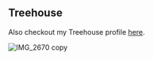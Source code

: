 ## Treehouse

Also checkout my Treehouse profile [here](https://teamtreehouse.com/maryvoigt).

![IMG_2670 copy](https://user-images.githubusercontent.com/50384805/59139878-8275bd80-8964-11e9-8e6a-433781f6965c.png)
